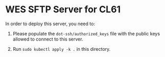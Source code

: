 # WES SFTP Server for CL61 

In order to deploy this server, you need to:

1. Please populate the `dot-ssh/authorized_keys` file with the public keys allowed to connect to this server.

2. Run `sudo kubectl apply -k .` in this directory.
